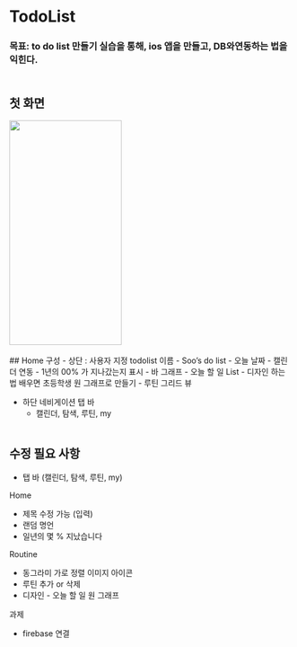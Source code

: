# TodoList

### 목표: to do list 만들기 실습을 통해, ios 앱을 만들고, DB와연동하는 법을 익힌다.<br><br>

## 첫 화면
<img src = "https://github.com/jisooohh/TodoList/assets/94797349/206651d0-056b-476a-a8c7-b52b75cace31.png"  width = "200" height = "400"/>
<br><br>
## Home
구성
- 상단 : 사용자 지정 todolist 이름
    - Soo’s do list
- 오늘 날짜 - 캘린더 연동
- 1년의 00% 가 지나갔는지 표시
    - 바 그래프
- 오늘 할 일 List
    - 디자인 하는 법 배우면 초등학생 원 그래프로 만들기
- 루틴 그리드 뷰

- 하단 네비게이션 탭 바
    - 캘린더, 탐색, 루틴, my
<br><br>
## 수정 필요 사항
- 탭 바 (캘린더, 탐색, 루틴, my)

Home
- 제목 수정 가능 (입력)
- 랜덤 명언
- 일년의 몇 % 지났습니다

Routine
- 동그라미 가로 정렬 이미지 아이콘
- 루틴 추가 or 삭제
- 디자인 - 오늘 할 일 원 그래프

과제
- firebase 연결
